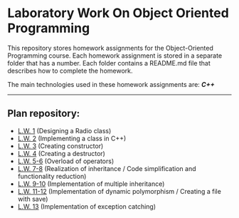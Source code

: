 # Laboratory Work On Object Oriented Programming

This repository stores homework assignments for the Object-Oriented Programming course. Each homework assignment is stored in a separate folder that has a number. Each folder contains a README.md file that describes how to complete the homework.

The main technologies used in these homework assignments are: **_C++_**

---

## Plan repository:

- [L.W. 1](./L.W.%201/) (Designing a Radio class)
- [L.W. 2](./L.W.%202/) (Implementing a class in C++)
- [L.W. 3](./L.W.%203/) (Creating constructor)
- [L.W. 4](./L.W.%204/) (Creating a destructor)
- [L.W. 5-6](./L.W.%205-6/) (Overload of operators)
- [L.W. 7-8](./L.W.%207-8/) (Realization of inheritance / Code simplification and functionality reduction)
- [L.W. 9-10](./L.W.%209-10/) (Implementation of multiple inheritance)
- [L.W. 11-12](./L.W.%2011-12/) (Implementation of dynamic polymorphism / Creating a file with save)
- [L.W. 13](./L.W.%2013/) (Implementation of exception catching)
